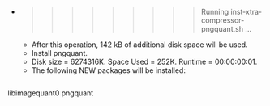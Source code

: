 * >>>>>>>>> Running inst-xtra-compressor-pngquant.sh ...
  * After this operation, 142 kB of additional disk space will be used.
  * Install pngquant.
  * Disk size = 6274316K. Space Used = 252K. Runtime = 00:00:00:01.
  * The following NEW packages will be installed:
  ```bash
libimagequant0 pngquant
  ```

